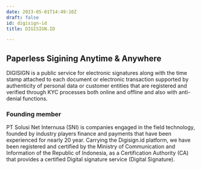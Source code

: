```yaml
---
date: 2023-05-01T14:49:10Z
draft: false
id: digisign-id
title: DIGISIGN.ID

---
```


## Paperless Sigining Anytime & Anywhere

DIGISIGN is a public service for electronic signatures along with the time stamp attached to each document or electronic transaction supported by authenticity of personal data or customer entities that are registered and verified through KYC processes both online and offline and also with anti-denial functions.

### Founding member

PT Solusi Net Internusa (SNI) is companies engaged in the field technology, founded by industry players finance and payments that have been experienced for nearly 20 year. Carrying the Digisign.id platform, we have been registered and certified by the Ministry of Communication and Information of the Republic of Indonesia, as a Certification Authority (CA) that provides a certified Digital signature service (Digital Signature).